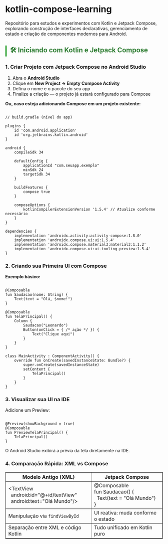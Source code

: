 # kotlin-compose-learning
Repositório para estudos e experimentos com Kotlin e Jetpack Compose, explorando construção de interfaces declarativas, gerenciamento de estado e criação de componentes modernos para Android.

<h2 style="border-left: 5px solid #4CAF50; padding-left: 10px; color: #2E7D32;">
  🛠️ Iniciando com Kotlin e Jetpack Compose
</h2>

<h3> 1. Criar Projeto com Jetpack Compose no Android Studio</h3>

1. Abra o <strong>Android Studio</strong>
2. Clique em <strong>New Project → Empty Compose Activity</strong>
3. Defina o nome e o pacote do seu app
4. Finalize a criação — o projeto já estará configurado para Compose

<p><strong>Ou, caso esteja adicionando Compose em um projeto existente:</strong></p>

<pre><code class="language-groovy">
// build.gradle (nível do app)

plugins {
    id 'com.android.application'
    id 'org.jetbrains.kotlin.android'
}

android {
    compileSdk 34

    defaultConfig {
        applicationId "com.seuapp.exemplo"
        minSdk 24
        targetSdk 34
    }

    buildFeatures {
        compose true
    }

    composeOptions {
        kotlinCompilerExtensionVersion '1.5.4' // Atualize conforme necessário
    }
}

dependencies {
    implementation 'androidx.activity:activity-compose:1.8.0'
    implementation 'androidx.compose.ui:ui:1.5.4'
    implementation 'androidx.compose.material3:material3:1.1.2'
    implementation 'androidx.compose.ui:ui-tooling-preview:1.5.4'
}
</code></pre>

<h3> 2. Criando sua Primeira UI com Compose</h3>

<p><strong>Exemplo básico:</strong></p>

<pre><code class="language-kotlin">
@Composable
fun Saudacao(nome: String) {
    Text(text = "Olá, $nome!")
}

@Composable
fun TelaPrincipal() {
    Column {
        Saudacao("Leonardo")
        Button(onClick = { /* ação */ }) {
            Text("Clique aqui")
        }
    }
}

class MainActivity : ComponentActivity() {
    override fun onCreate(savedInstanceState: Bundle?) {
        super.onCreate(savedInstanceState)
        setContent {
            TelaPrincipal()
        }
    }
}
</code></pre>

<h3> 3. Visualizar sua UI na IDE</h3>

<p>Adicione um Preview:</p>

<pre><code class="language-kotlin">
@Preview(showBackground = true)
@Composable
fun PreviewTelaPrincipal() {
    TelaPrincipal()
}
</code></pre>

<p>O Android Studio exibirá a prévia da tela diretamente na IDE.</p>

<h3> 4. Comparação Rápida: XML vs Compose</h3>

<table border="1" cellspacing="0" cellpadding="5">
<tr>
<th>Modelo Antigo (XML)</th>
<th>Jetpack Compose</th>
</tr>
<tr>
<td>
&lt;TextView<br/>
&nbsp;&nbsp;android:id="@+id/textView"<br/>
&nbsp;&nbsp;android:text="Olá Mundo"/&gt;
</td>
<td>
@Composable<br/>
fun Saudacao() {<br/>
&nbsp;&nbsp;Text(text = "Olá Mundo")<br/>
}
</td>
</tr>
<tr>
<td>
Manipulação via <code>findViewById</code>
</td>
<td>
UI reativa: muda conforme o estado
</td>
</tr>
<tr>
<td>
Separação entre XML e código Kotlin
</td>
<td>
Tudo unificado em Kotlin puro
</td>
</tr>
</table>